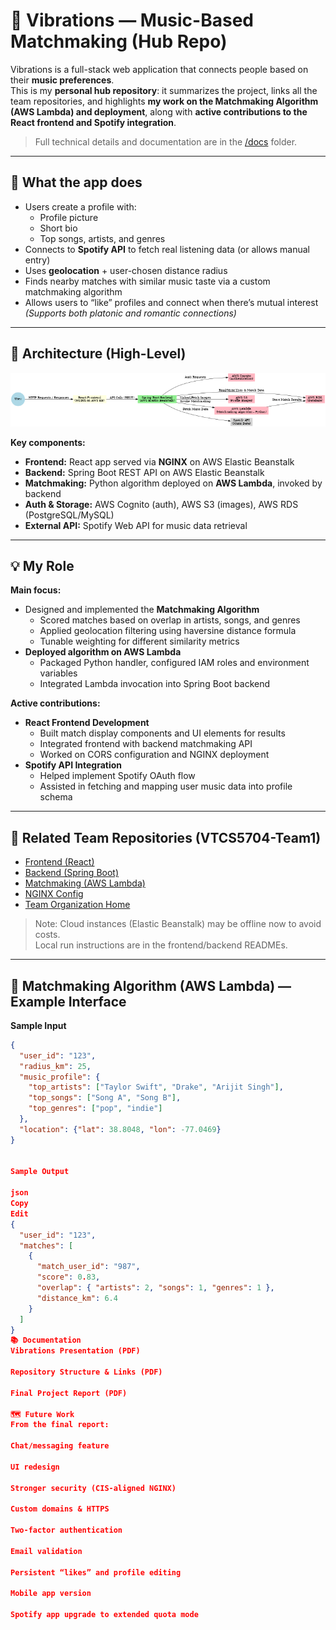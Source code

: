 # 🎵 Vibrations — Music-Based Matchmaking (Hub Repo)

Vibrations is a full-stack web application that connects people based on their **music preferences**.  
This is my **personal hub repository**: it summarizes the project, links all the team repositories, and highlights **my work on the Matchmaking Algorithm (AWS Lambda) and deployment**, along with **active contributions to the React frontend and Spotify integration**.

> Full technical details and documentation are in the [/docs](./docs) folder.

---

## 🚀 What the app does
- Users create a profile with:
  - Profile picture
  - Short bio
  - Top songs, artists, and genres
- Connects to **Spotify API** to fetch real listening data (or allows manual entry)
- Uses **geolocation** + user-chosen distance radius
- Finds nearby matches with similar music taste via a custom matchmaking algorithm
- Allows users to “like” profiles and connect when there’s mutual interest  
*(Supports both platonic and romantic connections)*

---

## 🧱 Architecture (High-Level)

![System Architecture](./assets/architecture.png)

**Key components:**
- **Frontend:** React app served via **NGINX** on AWS Elastic Beanstalk  
- **Backend:** Spring Boot REST API on AWS Elastic Beanstalk  
- **Matchmaking:** Python algorithm deployed on **AWS Lambda**, invoked by backend  
- **Auth & Storage:** AWS Cognito (auth), AWS S3 (images), AWS RDS (PostgreSQL/MySQL)  
- **External API:** Spotify Web API for music data retrieval

---

## 💡 My Role

**Main focus:**
- Designed and implemented the **Matchmaking Algorithm**  
  - Scored matches based on overlap in artists, songs, and genres  
  - Applied geolocation filtering using haversine distance formula  
  - Tunable weighting for different similarity metrics
- **Deployed algorithm on AWS Lambda**  
  - Packaged Python handler, configured IAM roles and environment variables  
  - Integrated Lambda invocation into Spring Boot backend

**Active contributions:**
- **React Frontend Development**  
  - Built match display components and UI elements for results  
  - Integrated frontend with backend matchmaking API  
  - Worked on CORS configuration and NGINX deployment
- **Spotify API Integration**  
  - Helped implement Spotify OAuth flow  
  - Assisted in fetching and mapping user music data into profile schema

---

## 🔗 Related Team Repositories (VTCS5704-Team1)
- [Frontend (React)](https://github.com/VTCS5704-Team1/vibrations-front-end)  
- [Backend (Spring Boot)](https://github.com/VTCS5704-Team1/vibrations-back-end)  
- [Matchmaking (AWS Lambda)](https://github.com/VTCS5704-Team1/vibrations-matchmaking)  
- [NGINX Config](https://github.com/VTCS5704-Team1/nginx)  
- [Team Organization Home](https://github.com/VTCS5704-Team1)  

> Note: Cloud instances (Elastic Beanstalk) may be offline now to avoid costs.  
> Local run instructions are in the frontend/backend READMEs.

---

## 🧮 Matchmaking Algorithm (AWS Lambda) — Example Interface

**Sample Input**
```json
{
  "user_id": "123",
  "radius_km": 25,
  "music_profile": {
    "top_artists": ["Taylor Swift", "Drake", "Arijit Singh"],
    "top_songs": ["Song A", "Song B"],
    "top_genres": ["pop", "indie"]
  },
  "location": {"lat": 38.8048, "lon": -77.0469}
}


Sample Output

json
Copy
Edit
{
  "user_id": "123",
  "matches": [
    {
      "match_user_id": "987",
      "score": 0.83,
      "overlap": { "artists": 2, "songs": 1, "genres": 1 },
      "distance_km": 6.4
    }
  ]
}
📚 Documentation
Vibrations Presentation (PDF)

Repository Structure & Links (PDF)

Final Project Report (PDF)

🗺 Future Work
From the final report:

Chat/messaging feature

UI redesign

Stronger security (CIS-aligned NGINX)

Custom domains & HTTPS

Two-factor authentication

Email validation

Persistent “likes” and profile editing

Mobile app version

Spotify app upgrade to extended quota mode

